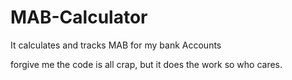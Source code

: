 # MAB-Calculator
It calculates and tracks MAB for my bank Accounts

forgive me the code is all crap, but it does the work so who cares.
